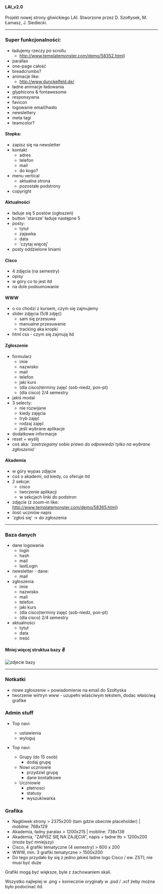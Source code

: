#### LAI_v2.0
Projekt nowej strony gliwickiego LAI. Stworzone przez D. Szołtysek, M. Łamasz, J. Siedlecki.

---



### Super funkcjonalności:
- ładujemy rzeczy po scrollu
	- http://www.templatemonster.com/demo/58352.html)
- parallax
- one-page całość
- breadcrumbs?
- animacje like:
	- http://www.dunckelfeld.de/
- ładne animacje ładowania
- glyphicons & fontawesome
- responsywna
- favicon
- logowanie email/hasło
- newslettery
- meta tagi
- teamcolor?


#### Stopka:
- zapisz się na newsletter
- kontakt
	- adres
	- telefon
	- mail
	- do kogo?
- menu vertical
	- aktualna strona
	- pozostałe podstrony
- copyright


#### Aktualności
- ładuje się 5 postów (ogłoszeń)
- button 'starsze' ładuje następne 5
- posty:
	- tytuł
	- zajawka
	- data
	- 'czytaj więcej'
- posty oddzielone liniami


#### Cisco
- 4 zdjęcia (na semestry)
- opisy
- w góry co to jest itd
- na dole podsumowanie


#### WWW
- o co chodzi z kursem, czym się zajmujemy
- slider zdjęcia (5/8 zdjęć)
	- sam się przesuwa
	- manualne przesuwanie
	- tracking aka kropki
- html css - czym się zajmują itd


#### Zgłoszenie
- formularz
	- imie
	- nazwisko
	- mail
	- telefon
	- jaki kurs
	- (dla cisco)terminy zajęć (sob-niedz, pon-pt)
	- (dla cisco) 2/4 semestry
- jakiś modal
- 3 selecty:
	- nie rozwijane
	- kiedy zajęcia
	- tryb zajęć
	- rodzaj zajęć
	- jeśli wybrane aplikacje
- dodatkowe informacje
- reset + wyślij
- coś aka: *'zastrzegamy sobie prawo do odpowiedzi tylko na wybrane zgłoszenia'*


#### Akademia
- w góry wypas zdjęcie
- coś o akademi, od kiedy, co oferuje itd
- 2 sekcje:
	- cisco
	- tworzenie aplikacji
	- w sekcjach linki do podstron
- zdjęcie (z zoom-in like: http://www.templatemonster.com/demo/58365.html)
- ilość uczniów napis
- 'zgłoś się' -> do zgłoszenia



---



### Baza danych

- dane logowania
	- login
	- hash
	- mail
	- lastLogin
- newsletter - dane:
	- mail
- zgłoszenia
	- imie
	- nazwisko
	- mail
	- telefon
	- jaki kurs
	- (dla cisco)terminy zajęć (sob-niedz, pon-pt)
	- (dla cisco) 2/4 semestry
- aktualności
	- tytuł
	- data
	- treść

#### Mniej więcej struktua bazy :v:
![zdjecie bazy](http://i.imgur.com/Hi6w145.png)


---

### Notkatki

- nowe zgłoszenie = powiadomienie na email do Szołtyska
- tworzenie wirtryn www - uzupełni wlaściwym tekstem, dodac właściwą grafike

### Admin stuff

- Top navi:
	- ustawienia
	- wyloguj

- Top navi:
	- Grupy (do 15 osob)
		- dodaj grupę
	- Nowi uczniowie
		- przydziel grupę
		- dane kontatkowe
	- Uczniowie
		- płatnosci
		- statusy
		- wyszukiwarka


### Grafika

- Nagłówek strony > 2375x200  (tam gdzie obecnie placeholder)    | mobilne:  768x129
- Akademia, ładny paralax > 1200x215   | mobilne:   738x138
- Akademia, "ZAPISZ SIĘ NA ZAJĘCIA", napis + ładne tło > 1200x200  (może być mniejszy)
- Cisco, 4 grafiki tematyczne (4 semestry)  >  600 x 200
- WWW, min. 3 grafiki tematyczne > 1500x200
- Do tego przydało by się z jedno jakieś ładne logo Cisco / ew. ZSTI; nie musi być duże

Grafiki mogą być większe, byle z zachowaniem skali.

Wszystko najlepiej w .png + koniecznie oryginały w .psd / .xcf żeby można było podocinać itd.
